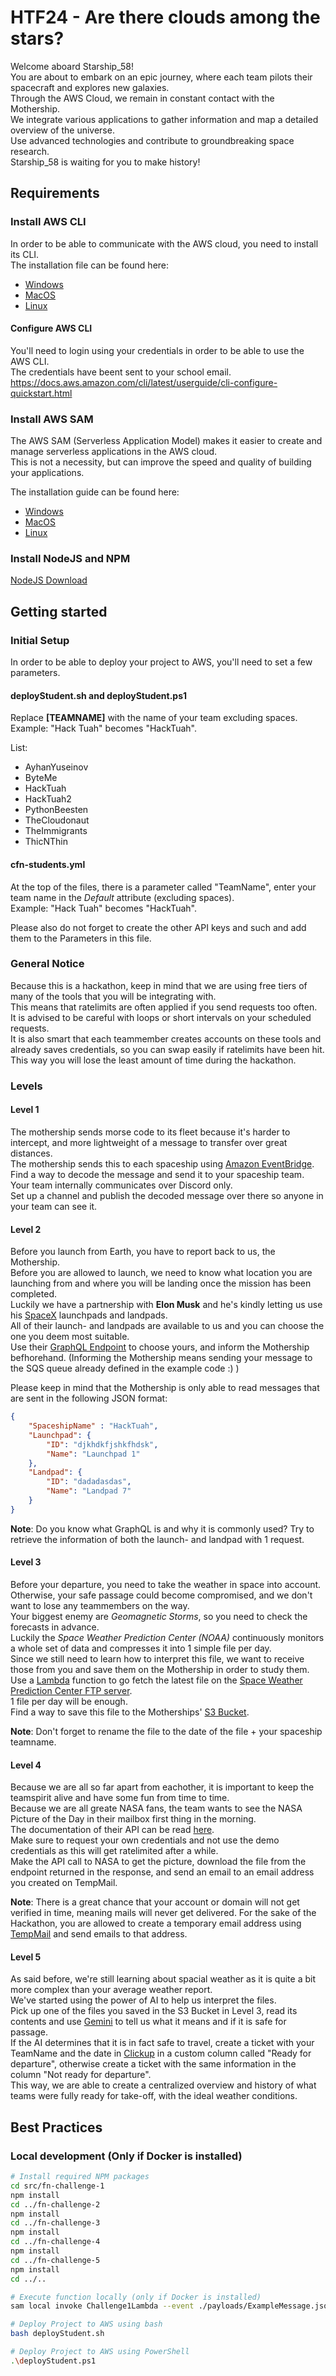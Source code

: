 # HTF24 - Are there clouds among the stars?
Welcome aboard Starship_58!  
You are about to embark on an epic journey, where each team pilots their spacecraft and explores new galaxies.  
Through the AWS Cloud, we remain in constant contact with the Mothership.  
We integrate various applications to gather information and map a detailed overview of the universe.  
Use advanced technologies and contribute to groundbreaking space research.  
Starship_58 is waiting for you to make history!

## Requirements
### Install AWS CLI
In order to be able to communicate with the AWS cloud, you need to install its CLI.  
The installation file can be found here:
- [Windows](https://awscli.amazonaws.com/AWSCLIV2.msi)
- [MacOS](https://awscli.amazonaws.com/AWSCLIV2.pkg)
- [Linux](https://docs.aws.amazon.com/cli/latest/userguide/install-cliv2-linux.html#cliv2-linux-install)

#### Configure AWS CLI
You'll need to login using your credentials in order to be able to use the AWS CLI.  
The credentials have beent sent to your school email.  
https://docs.aws.amazon.com/cli/latest/userguide/cli-configure-quickstart.html

### Install AWS SAM
The AWS SAM (Serverless Application Model) makes it easier to create and manage serverless applications in the AWS cloud.  
This is not a necessity, but can improve the speed and quality of building your applications.

The installation guide can be found here:
- [Windows](https://docs.aws.amazon.com/serverless-application-model/latest/developerguide/serverless-sam-cli-install-windows.html)
- [MacOS](https://docs.aws.amazon.com/serverless-application-model/latest/developerguide/serverless-sam-cli-install-mac.html)
- [Linux](https://docs.aws.amazon.com/serverless-application-model/latest/developerguide/serverless-sam-cli-install-linux.html)

### Install NodeJS and NPM
[NodeJS Download](https://nodejs.org/en/download/)  

## Getting started
### Initial Setup
In order to be able to deploy your project to AWS, you'll need to set a few parameters.

#### deployStudent.sh and deployStudent.ps1
Replace **[TEAMNAME]** with the name of your team excluding spaces.  
Example: "Hack Tuah" becomes "HackTuah".

List:
- AyhanYuseinov
- ByteMe
- HackTuah
- HackTuah2
- PythonBeesten
- TheCloudonaut
- TheImmigrants
- ThicNThin

#### cfn-students.yml
At the top of the files, there is a parameter called "TeamName", enter your team name in the *Default* attribute (excluding spaces).  
Example: "Hack Tuah" becomes "HackTuah".  

Please also do not forget to create the other API keys and such and add them to the Parameters in this file.

### General Notice
Because this is a hackathon, keep in mind that we are using free tiers of many of the tools that you will be integrating with.  
This means that ratelimits are often applied if you send requests too often.  
It is advised to be careful with loops or short intervals on your scheduled requests.  
It is also smart that each teammember creates accounts on these tools and already saves credentials, so you can swap easily if ratelimits have been hit.  
This way you will lose the least amount of time during the hackathon.

### Levels
#### Level 1
The mothership sends morse code to its fleet because it's harder to intercept, and more lightweight of a message to transfer over great distances.  
The mothership sends this to each spaceship using [Amazon EventBridge](https://aws.amazon.com/eventbridge/).  
Find a way to decode the message and send it to your spaceship team.  
Your team internally communicates over Discord only.  
Set up a channel and publish the decoded message over there so anyone in your team can see it.

#### Level 2
Before you launch from Earth, you have to report back to us, the Mothership.  
Before you are allowed to launch, we need to know what location you are launching from and where you will be landing once the mission has been completed.  
Luckily we have a partnership with **Elon Musk** and he's kindly letting us use his [SpaceX](https://www.spacex.com) launchpads and landpads.  
All of their launch- and landpads are available to us and you can choose the one you deem most suitable.  
Use their [GraphQL Endpoint](https://studio.apollographql.com/public/SpaceX-pxxbxen/variant/current/home) to choose yours, and inform the Mothership befhorehand. (Informing the Mothership means sending your message to the SQS queue already defined in the example code :) )
  
Please keep in mind that the Mothership is only able to read messages that are sent in the following JSON format:
```json
{
    "SpaceshipName" : "HackTuah",
    "Launchpad": {
        "ID": "djkhdkfjshkfhdsk",
        "Name": "Launchpad 1"
    },
    "Landpad": {
        "ID": "dadadasdas",
        "Name": "Landpad 7"
    }
}
```

**Note**: Do you know what GraphQL is and why it is commonly used? Try to retrieve the information of both the launch- and landpad with 1 request.

#### Level 3
Before your departure, you need to take the weather in space into account.  
Otherwise, your safe passage could become compromised, and we don't want to lose any teammembers on the way.  
Your biggest enemy are *Geomagnetic Storms*, so you need to check the forecasts in advance.  
Luckily the *Space Weather Prediction Center (NOAA)* continuously monitors a whole set of data and compresses it into 1 simple file per day.  
Since we still need to learn how to interpret this file, we want to receive those from you and save them on the Mothership in order to study them.  
Use a [Lambda](https://aws.amazon.com/lambda/) function to go fetch the latest file on the [Space Weather Prediction Center FTP server](ftp.swpc.noaa.gov/pub/forecasts/geomag_forecast).  
1 file per day will be enough.  
Find a way to save this file to the Motherships' [S3 Bucket](https://aws.amazon.com/pm/serv-s3/).

**Note**: Don't forget to rename the file to the date of the file + your spaceship teamname.

#### Level 4
Because we are all so far apart from eachother, it is important to keep the teamspirit alive and have some fun from time to time.  
Because we are all greate NASA fans, the team wants to see the NASA Picture of the Day in their mailbox first thing in the morning.  
The documentation of their API can be read [here](https://api.nasa.gov/).  
Make sure to request your own credentials and not use the demo credentials as this will get ratelimited after a while.  
Make the API call to NASA to get the picture, download the file from the endpoint returned in the response, and send an email to an email address you created on TempMail.

**Note**: There is a great chance that your account or domain will not get verified in time, meaning mails will never get delivered. For the sake of the Hackathon, you are allowed to create a temporary email address using [TempMail](https://temp-mail.org/en) and send emails to that address.

#### Level 5
As said before, we're still learning about spacial weather as it is quite a bit more complex than your average weather report.  
We've started using the power of AI to help us interpret the files.  
Pick up one of the files you saved in the S3 Bucket in Level 3, read its contents and use [Gemini](https://ai.google.dev/gemini-api/docs/quickstart?lang=rest) to tell us what it means and if it is safe for passage.  
If the AI determines that it is in fact safe to travel, create a ticket with your TeamName and the date in [Clickup](https://clickup.com) in a custom column called "Ready for departure", otherwise create a ticket with the same information in the column "Not ready for departure".  
This way, we are able to create a centralized overview and history of what teams were fully ready for take-off, with the ideal weather conditions.

## Best Practices
### Local development (Only if Docker is installed)
```bash
# Install required NPM packages
cd src/fn-challenge-1
npm install
cd ../fn-challenge-2
npm install
cd ../fn-challenge-3
npm install
cd ../fn-challenge-4
npm install
cd ../fn-challenge-5
npm install
cd ../..

# Execute function locally (only if Docker is installed)
sam local invoke Challenge1Lambda --event ./payloads/ExampleMessage.json -t cfn-students.yaml

# Deploy Project to AWS using bash
bash deployStudent.sh

# Deploy Project to AWS using PowerShell
.\deployStudent.ps1
```
